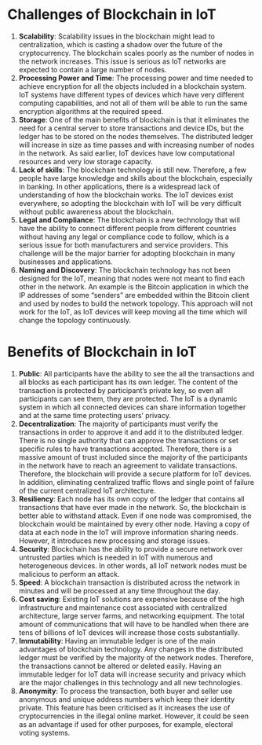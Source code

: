 # Challenges of Blockchain in IoT

1. **Scalability**: Scalability issues in the blockchain might lead to centralization, which is casting a shadow over the future of the cryptocurrency. The blockchain scales poorly as the number of nodes in the network increases. This issue is serious as IoT networks are expected to contain a large number of nodes. 
2. **Processing Power and Time**: The processing power and time needed to achieve encryption for all the objects included in a blockchain system. IoT systems have different types of devices which have very different computing capabilities, and not all of them will be able to run the same encryption algorithms at the required speed. 
3. **Storage**: One of the main benefits of blockchain is that it eliminates the need for a central server to store transactions and device IDs, but the ledger has to be stored on the nodes themselves. The distributed ledger will increase in size as time passes and with increasing number of nodes in the network. As said earlier, IoT devices have low computational resources and very low storage capacity. 
4. **Lack of skills**: The blockchain technology is still new. Therefore, a few people have large knowledge and skills about the blockchain, especially in banking. In other applications, there is a widespread lack of understanding of how the blockchain works. The IoT devices exist everywhere, so adopting the blockchain with IoT will be very difficult without public awareness about the blockchain. 
5. **Legal and Compliance**: The blockchain is a new technology that will have the ability to connect different people from different countries without having any legal or compliance code to follow, which is a serious issue for both manufacturers and service providers. This challenge will be the major barrier for adopting blockchain in many businesses and applications. 
6. **Naming and Discovery**: The blockchain technology has not been designed for the IoT, meaning that nodes were not meant to find each other in the network. An example is the Bitcoin application in which the IP addresses of some “senders” are embedded within the Bitcoin client and used by nodes to build the network topology. This approach will not work for the IoT, as IoT devices will keep moving all the time which will change the topology continuously.

# Benefits of Blockchain in IoT

1. **Public**: All participants have the ability to see the all the transactions and all blocks as each participant has its own ledger. The content of the transaction is protected by participant’s private key, so even all participants can see them, they are protected. The IoT is a dynamic system in which all connected devices can share information together and at the same time protecting users’ privacy.
2. **Decentralization**: The majority of participants must verify the transactions in order to approve it and add it to the distributed ledger. There is no single authority that can approve the transactions or set specific rules to have transactions accepted. Therefore, there is a massive amount of trust included since the majority of the participants in the network have to reach an agreement to validate transactions. Therefore, the blockchain will provide a secure platform for IoT devices. In addition, eliminating centralized traffic flows and single point of failure of the current centralized IoT architecture.
3. **Resiliency**: Each node has its own copy of the ledger that contains all transactions that have ever made in the network. So, the blockchain is better able to withstand attack. Even if one node was compromised, the blockchain would be maintained by every other node. Having a copy of data at each node in the IoT will improve information sharing needs. However, it introduces new processing and storage issues. 
4. **Security**: Blockchain has the ability to provide a secure network over untrusted parties which is needed in IoT with numerous and heterogeneous devices. In other words, all IoT network nodes must be malicious to perform an attack. 
5. **Speed**: A blockchain transaction is distributed across the network in minutes and will be processed at any time throughout the day. 
6. **Cost saving**: Existing IoT solutions are expensive because of the high infrastructure and maintenance cost associated with centralized architecture, large server farms, and networking equipment. The total amount of communications that will have to be handled when there are tens of billions of IoT devices will increase those costs substantially. 
7. **Immutability**: Having an immutable ledger is one of the main advantages of blockchain technology. Any changes in the distributed ledger must be verified by the majority of the network nodes. Therefore, the transactions cannot be altered or deleted easily. Having an immutable ledger for IoT data will increase security and privacy which are the major challenges in this technology and all new technologies. 
8. **Anonymity**: To process the transaction, both buyer and seller use anonymous and unique address numbers which keep their identity private. This feature has been criticised as it increases the use of cryptocurrencies in the illegal online market. However, it could be seen as an advantage if used for other purposes, for example, electoral voting systems.